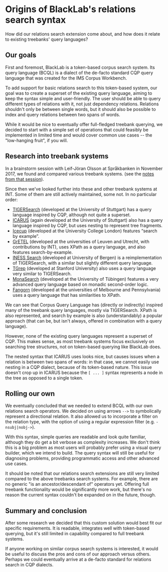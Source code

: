 # Origins of BlackLab's relations search syntax

How did our relations search extension come about, and how does it relate to existing treebanks' query languages?

## Our goals

First and foremost, BlackLab is a token-based corpus search system. Its query language (BCQL) is a dialect of the de-facto standard CQP query language that was created for the IMS Corpus Workbench.

To add support for basic relations search to this token-based system, our goal was to create a superset of the existing query language, aiming to keep the syntax simple and user-friendly. The user should be able to query different types of relations with it, not just dependency relations. Relations shouldn't only be between single words, but it should also be possible to index and query relations between two spans of words.

While it would be nice to eventually offer full-fledged treebank querying, we decided to start with a simple set of operations that could feasibly be implemented in limited time and would cover common use cases -- the "low-hanging fruit", if you will.

## Research into treebank systems

In a brainstorm session with Leif-Jöran Olsson at Språkbanken in November 2017, we found and compared various treebank systems. (see the [notes from that session](https://docs.google.com/document/d/1x3ntLekAAg9P6lFMt69lEdrBuMC8NJ2Rw4h813m3I9A/edit#heading=h.b3bvjtyo6p3v)).

Since then we've looked further into these and other treebank systems at INT. Some of them are still actively maintained, some not. In no particular order:

- [TIGERSearch](https://www.ims.uni-stuttgart.de/forschung/ressourcen/werkzeuge/tigersearch/) (developed at the University of Stuttgart) has a query language inspired by CQP, although not quite a superset.
- [ICARUS](https://www.ims.uni-stuttgart.de/forschung/ressourcen/werkzeuge/icarus/) (again developed at the University of Stuttgart) also has a query language inspired by CQP, but uses nesting to represent tree fragments.
- [Icecup](https://www.ucl.ac.uk/english-usage/resources/icecup/) (developed at the University College London) features “search by example”.
- [GrETEL](https://gretel.hum.uu.nl/ng/home) (developed at the universities of Leuven and Utrecht, with contributions by INT), uses XPath as a query language, and also features search-by-example.
- [INESS Search](https://clarino.uib.no/iness/page?page-id=INESS_Search) (developed at University of Bergen) is a reimplementation of TIGERSearch, with a similar but slightly different query language.
- [TGrep](https://web.stanford.edu/dept/linguistics/corpora/cas-tut-tgrep.html) (developed at Stanford University) also uses a query language very similar to TIGERSearch.
- [MonaSearch](https://dspace.library.uu.nl/handle/1874/296796) (developed at the University of Tübingen) features a very advanced query language based on monadic second-order logic.
- [Fangorn](https://code.google.com/archive/p/fangorn/wikis/Query_Language.wiki) (developed at the universities of Melbourne and Pennsylvania) uses a query language that has similarities to XPath.

We can see that Corpus Query Language has (directly or indirectly) inspired many of the treebank query languages, mostly via TIGERSearch. XPath is also represented, and search by example is also (understandably) a popular approach (that can be, but isn't always, offered in combination with a query language).

However, none of the existing query languages represent a superset of CQP. This makes sense, as most treebank systems focus exclusively on searching tree structures, not on token-based querying like BlackLab does.

The nested syntax that ICARUS uses looks nice, but causes issues when a relation is between two spans of words: in that case, we cannot easily use nesting in a CQP dialect, because of its token-based nature. This issue doesn't crop up in ICARUS because the `[ ... ]` syntax represents a node in the tree as opposed to a single token.

## Rolling our own

We eventually concluded that we needed to extend BCQL with our own relations search operators. We decided on using arrows `-->` to symbolically represent a directional relation. It also allowed us to incorporate a filter on the relation type, with the option of using a regular expression filter (e.g. `-nsubj|nobj->`).

With this syntax, simple queries are readable and look quite familiar, although they do get a bit verbose as complexity increases. We don't think this is a big problem as most users will probably prefer using a visual query builder, which we intend to build. The query syntax will still be useful for diagnosing problems, providing programmatic access and other advanced use cases.

It should be noted that our relations search extensions are still very limited compared to the above treebanks search systems. For example, there are no generic "is an ancestor/descendant of" operators yet. Offering full treebank functionality would be significantly more work, but there's no reason the current syntax couldn't be expanded on in the future, though.

## Summary and conclusion

After some research we decided that this custom solution would best fit our specific requirements. It is readable, integrates well with token-based querying, but it's still limited in capability compared to full treebank systems.

If anyone working on similar corpus search systems is interested, it would be useful to discuss the pros and cons of our approach versus others. Perhaps we could eventually arrive at a de-facto standard for relations search in CQP dialects.
